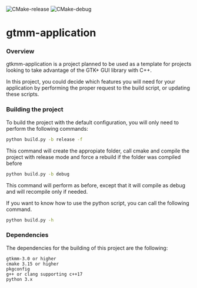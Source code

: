 ![CMake-release](https://github.com/ricardobtez/OpenArchitect/workflows/CMake-release/badge.svg?branch=main&event=push)
![CMake-debug](https://github.com/ricardobtez/OpenArchitect/workflows/CMake-debug/badge.svg?branch=main&event=push)

<H1> gtmm-application </H1>
<H3> Overview</H3>
gtkmm-application is a project planned to be used as a template for projects looking to take advantage of the GTK+ GUI library with C++.

In this project, you could decide which features you will need for your application by performing the proper request to the build script, or updating these scripts.

<H3>Building the project</H3>
To build the project with the default configuration, you will only need to perform the following commands:


```bash
python build.py -b release -f
```
This command will create the appropiate folder, call cmake and compile the project with release mode and force a rebuild if the folder was compiled before


```bash
python build.py -b debug
```
This command will perform as before, except that it will compile as debug and will recompile only if needed.

If you want to know how to use the python script, you can call the following command.


```bash
python build.py -h
```

<H3>Dependencies</H3>
The dependencies for the building of this project are the following:


```
gtkmm-3.0 or higher
cmake 3.15 or higher
pkgconfig
g++ or clang supporting c++17
python 3.x
```
